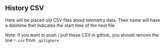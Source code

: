 ## History CSV

Here will be placed old CSV files about telemetry data.
Their name will have a datetime thet indicates the start time of the next file.

Note: 
if you want to push / pull these CSV in github, 
you should remove the line `*.csv` from `.gitignore`